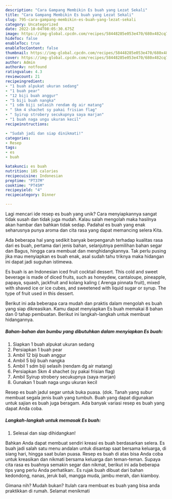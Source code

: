 ```yaml
---
description: "Cara Gampang Membikin Es buah yang Lezat Sekali"
title: "Cara Gampang Membikin Es buah yang Lezat Sekali"
slug: 795-cara-gampang-membikin-es-buah-yang-lezat-sekali
category: Uncategorized
date: 2022-10-04T08:05:30.675Z
image: https://img-global.cpcdn.com/recipes/58448285e053e470/680x482cq70/es-buah-foto-resep-utama.jpg
hideToc: false
enableToc: true
enableTocContent: false
thumbnail: https://img-global.cpcdn.com/recipes/58448285e053e470/680x482cq70/es-buah-foto-resep-utama.jpg
cover: https://img-global.cpcdn.com/recipes/58448285e053e470/680x482cq70/es-buah-foto-resep-utama.jpg
author: Admin
authorAv: notfound
ratingvalue: 4.3
reviewcount: 21
recipeingredient:
- "1 buah alpukat ukuran sedang"
- "1 buah pear"
- "12 biji buah anggur"
- "5 biji buah nangka"
- "1 sdm biji selasih rendam dg air matang"
- " Skm 4 shachet sy pakai frisian flag"
- " Syirup strobery secukupnya saya marjan"
- "1 buah naga ungu ukuran kecil"
recipeinstructions:

- "Sudah jadi dan siap dinikmati!"
categories:
- Resep
tags:
- es
- buah

katakunci: es buah 
nutrition: 185 calories
recipecuisine: Indonesian
preptime: "PT37M"
cooktime: "PT45M"
recipeyield: "4"
recipecategory: Dinner

---
```





Lagi mencari ide resep es buah yang unik? Cara menyiapkannya sangat tidak susah dan tidak juga mudah. Kalau salah mengolah maka hasilnya akan hambar dan bahkan tidak sedap. Padahal es buah yang enak seharusnya punya aroma dan cita rasa yang dapat memancing selera Kita.





Ada beberapa hal yang sedikit banyak berpengaruh terhadap kualitas rasa dari es buah, pertama dari jenis bahan, selanjutnya pemilihan bahan segar dan Bagus, hingga cara membuat dan menghidangkannya. Tak perlu pusing jika mau menyiapkan es buah enak,      asal sudah tahu triknya maka hidangan ini dapat jadi suguhan istimewa.














Es buah is an Indonesian iced fruit cocktail dessert. This cold and sweet beverage is made of diced fruits, such as honeydew, cantaloupe, pineapple, papaya, squash, jackfruit and kolang kaling ( Arenga pinnata fruit), mixed with shaved ice or ice cubes, and sweetened with liquid sugar or syrup. The type of fruit used in this dessert.






Berikut ini ada beberapa cara mudah dan praktis dalam mengolah es buah yang siap dikreasikan. Kamu dapat menyiapkan Es buah memakai 8 bahan dan 0 tahap pembuatan. Berikut ini langkah-langkah untuk membuat hidangannya.

<!--inarticleads1-->

##### Bahan-bahan dan bumbu yang dibutuhkan dalam menyiapkan Es buah:

1. Siapkan 1 buah alpukat ukuran sedang
1. Persiapkan 1 buah pear
1. Ambil 12 biji buah anggur
1. Ambil 5 biji buah nangka
1. Ambil 1 sdm biji selasih (rendam dg air matang)
1. Persiapkan  Skm 4 shachet (sy pakai frisian flag)
1. Ambil  Syirup strobery secukupnya (saya marjan)
1. Gunakan 1 buah naga ungu ukuran kecil


Resep es buah jadul segar untuk buka puasa. (dok. Tanah yang subur membuat segala jenis buah yang tumbuh. Buah yang dapat digunakan untuk sajian es buah juga beragam. Ada banyak variasi resep es buah yang dapat Anda coba. 

<!--inarticleads2-->

##### Langkah-langkah untuk memasak Es buah:


1. Selesai dan siap dihidangkan!

Bahkan Anda dapat membuat sendiri kreasi es buah berdasarkan selera. Es buah jadi salah satu menu andalan untuk disantap saat bersama keluarga, di siang hari, hingga saat bulan puasa. Resep es buah di atas bisa Anda coba untuk kreasikan dan nikmati bersama keluarga dan teman-teman. Supaya cita rasa es buahnya semakin segar dan nikmat, berikut ini ada beberapa tips yang perlu Anda perhatikan:. Es rujak buah dibuat dari bahan kedondong, nanas, jeruk bali, mangga muda, jambu merah, dan kiamboy. 

Gimana nih? Mudah bukan? Itulah cara membuat es buah yang bisa anda praktikkan di rumah. Selamat menikmati
